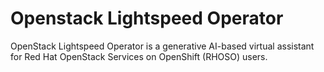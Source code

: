 # Openstack Lightspeed Operator

OpenStack Lightspeed Operator is a generative AI-based virtual assistant for
Red Hat OpenStack Services on OpenShift (RHOSO) users.

